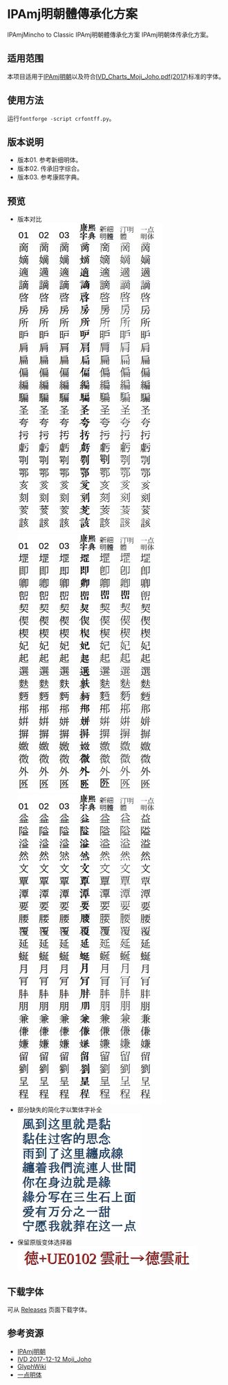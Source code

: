 # IPAmj明朝體傳承化方案
IPAmjMincho to Classic IPAmj明朝體傳承化方案 IPAmj明朝体传承化方案。
## 适用范围
本项目适用于[IPAmj明朝](https://moji.or.jp/mojikiban/font/)以及符合[IVD_Charts_Moji_Joho.pdf(2017)](https://unicode.org/ivd/data/2017-12-12/IVD_Charts_Moji_Joho.pdf)标准的字体。
## 使用方法
运行`fontforge -script crfontff.py`。
## 版本说明
* 版本01. 参考新细明体。
* 版本02. 传承旧字综合。
* 版本03. 参考康熙字典。
## 预览
* 版本对比  
![image](./pic/Pic01.jpg)  
![image](./pic/Pic02.jpg)  
![image](./pic/Pic03.jpg)  
* 部分缺失的简化字以繁体字补全  
![image](./pic/PicS.png)  
* 保留原版变体选择器  
![image](./pic/PicV.png)  
## 下载字体
可从 [Releases](https://github.com/GuiWonder/IPAmjMinchoClassic/releases) 页面下载字体。
## 参考资源
* [IPAmj明朝](https://moji.or.jp/mojikiban/font/)
* [IVD 2017-12-12 Moji_Joho](https://unicode.org/ivd/data/2017-12-12/IVD_Charts_Moji_Joho.pdf)
* [GlyphWiki](https://glyphwiki.org/)
* [一点明体](https://github.com/ichitenfont/I.Ming)
